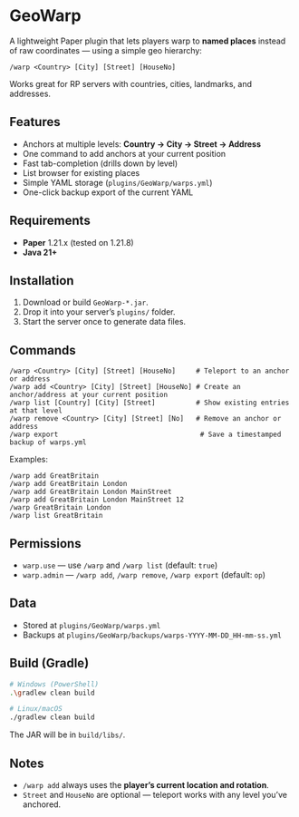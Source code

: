 # GeoWarp

A lightweight Paper plugin that lets players warp to **named places** instead of raw coordinates — using a simple geo hierarchy:

`/warp <Country> [City] [Street] [HouseNo]`

Works great for RP servers with countries, cities, landmarks, and addresses.

## Features

* Anchors at multiple levels: **Country → City → Street → Address**
* One command to add anchors at your current position
* Fast tab-completion (drills down by level)
* List browser for existing places
* Simple YAML storage (`plugins/GeoWarp/warps.yml`)
* One-click backup export of the current YAML

## Requirements

* **Paper** 1.21.x (tested on 1.21.8)
* **Java 21+**

## Installation

1. Download or build `GeoWarp-*.jar`.
2. Drop it into your server’s `plugins/` folder.
3. Start the server once to generate data files.

## Commands

```
/warp <Country> [City] [Street] [HouseNo]     # Teleport to an anchor or address
/warp add <Country> [City] [Street] [HouseNo] # Create an anchor/address at your current position
/warp list [Country] [City] [Street]          # Show existing entries at that level
/warp remove <Country> [City] [Street] [No]   # Remove an anchor or address
/warp export                                   # Save a timestamped backup of warps.yml
```

Examples:

```
/warp add GreatBritain
/warp add GreatBritain London
/warp add GreatBritain London MainStreet
/warp add GreatBritain London MainStreet 12
/warp GreatBritain London
/warp list GreatBritain
```

## Permissions

* `warp.use` — use `/warp` and `/warp list` (default: `true`)
* `warp.admin` — `/warp add`, `/warp remove`, `/warp export` (default: `op`)

## Data

* Stored at `plugins/GeoWarp/warps.yml`
* Backups at `plugins/GeoWarp/backups/warps-YYYY-MM-DD_HH-mm-ss.yml`

## Build (Gradle)

```bash
# Windows (PowerShell)
.\gradlew clean build

# Linux/macOS
./gradlew clean build
```

The JAR will be in `build/libs/`.

## Notes

* `/warp add` always uses the **player’s current location and rotation**.
* `Street` and `HouseNo` are optional — teleport works with any level you’ve anchored.

